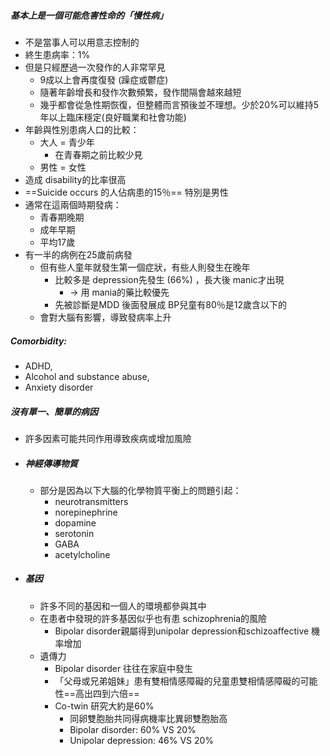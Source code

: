 ##### 基本上是一個可能危害性命的「慢性病」
- 不是當事人可以用意志控制的
- 終生患病率：1%
- 但是只經歷過一次發作的人非常罕見 
	- 9成以上會再度復發 (躁症或鬱症)
	- 隨著年齡增長和發作次數頻繁，發作間隔會越來越短
	- 幾乎都會從急性期恢復，但整體而言預後並不理想。少於20%可以維持5年以上臨床穩定(良好職業和社會功能)
- 年齡與性別患病人口的比較：
	- 大人 = 青少年
		- 在青春期之前比較少見
	- 男性 = 女性
- 造成 disability的比率很高
- ==Suicide occurs 的人佔病患的15％== 特別是男性
- 通常在這兩個時期發病：
	- 青春期晚期
	- 成年早期
	- 平均17歲
- 有一半的病例在25歲前病發
	- 但有些人童年就發生第一個症狀，有些人則發生在晚年
		- 比較多是 depression先發生 (66%) ，長大後 manic才出現
			-  -> 用 mania的藥比較優先
		- 先被診斷是MDD 後面發展成 BP兒童有80％是12歲含以下的
	- 會對大腦有影響，導致發病率上升

##### Comorbidity:
- ADHD,
- Alcohol and substance abuse,
- Anxiety disorder

##### 沒有單一、簡單的病因
- 許多因素可能共同作用導致疾病或增加風險
- ##### 神經傳導物質
	- 部分是因為以下大腦的化學物質平衡上的問題引起：
		- neurotransmitters
		- norepinephrine
		- dopamine
		- serotonin
		- GABA
		- acetylcholine
- ##### 基因
	- 許多不同的基因和一個人的環境都參與其中
	- 在患者中發現的許多基因似乎也有患 schizophrenia的風險
		- Bipolar disorder親屬得到unipolar depression和schizoaffective 機率增加
	- 遺傳力
		- Bipolar disorder 往往在家庭中發生
		- 「父母或兄弟姐妹」患有雙相情感障礙的兒童患雙相情感障礙的可能性==高出四到六倍==
		- Co-twin 研究大約是60%
			- 同卵雙胞胎共同得病機率比異卵雙胞胎高
			- Bipolar disorder: 60% VS 20% 
			- Unipolar depression: 46% VS 20%
			